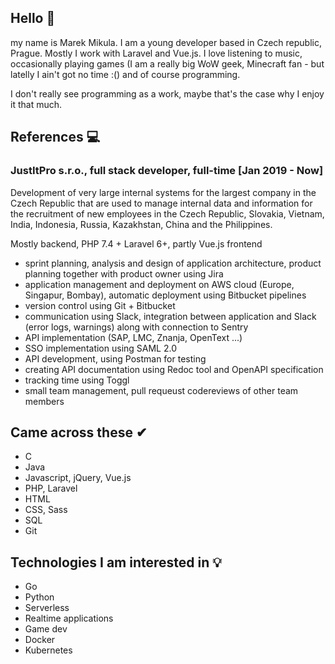 ## Hello 👋

my name is Marek Mikula. I am a young developer based in Czech republic, Prague. Mostly I work with Laravel and Vue.js. I love listening to music, occasionally playing games (I am a really big WoW geek, Minecraft fan - but latelly I ain't got no time :() and of course programming. 

I don't really see programming as a work, maybe that's the case why I enjoy it that much.

## References 💻

### JustItPro s.r.o., full stack developer, full-time \[Jan 2019 - Now\]

Development of very large internal systems for the largest company in the Czech Republic that are used to manage internal data and information for the recruitment of new employees in the Czech Republic, Slovakia, Vietnam, India, Indonesia, Russia, Kazakhstan, China and the Philippines.

Mostly backend, PHP 7.4 + Laravel 6+, partly Vue.js frontend

- sprint planning, analysis and design of application architecture, product planning together with product owner using Jira
- application management and deployment on AWS cloud (Europe, Singapur, Bombay), automatic deployment using Bitbucket pipelines
- version control using Git + Bitbucket
- communication using Slack, integration between application and Slack (error logs, warnings) along with connection to Sentry
- API implementation (SAP, LMC, Znanja, OpenText ...)
- SSO implementation using SAML 2.0
- API development, using Postman for testing
- creating API documentation using Redoc tool and OpenAPI specification
- tracking time using Toggl
- small team management, pull requeust codereviews of other team members

## Came across these ✔

- C
- Java
- Javascript, jQuery, Vue.js
- PHP, Laravel
- HTML
- CSS, Sass
- SQL
- Git

## Technologies I am interested in 💡

- Go
- Python
- Serverless
- Realtime applications
- Game dev
- Docker
- Kubernetes

